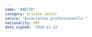 ```yaml
---
name: "ANETIE"
category: private_sector
nature: "Association professionnelle "
nationality: PRT
date_signed: '2018-11-12'
---
```

    